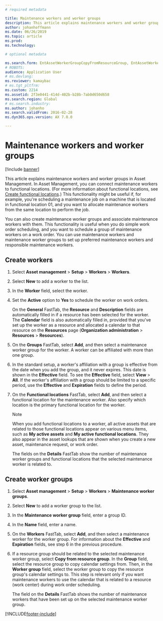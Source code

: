 ```yaml
---
# required metadata

title: Maintenance workers and worker groups
description: This article explains maintenance workers and worker groups in Asset Management.
author: johanhoffmann
ms.date: 06/26/2019
ms.topic: article
ms.prod: 
ms.technology: 

# optional metadata

ms.search.form: EntAssetWorkerGroupCopyFromResourceGroup, EntAssetWorkerGroup
# ROBOTS: 
audience: Application User
# ms.devlang: 
ms.reviewer: kamaybac
# ms.tgt_pltfrm: 
ms.custom: 2214
ms.assetid: 2f3e0441-414d-402b-b28b-7ab0d650d658
ms.search.region: Global
# ms.search.industry: 
ms.author: johanho
ms.search.validFrom: 2016-02-28
ms.dyn365.ops.version: AX 7.0.0

---
```


# Maintenance workers and worker groups

[!include [banner](../../includes/banner.md)]

 

This article explains maintenance workers and worker groups in Asset Management. In Asset Management, you can connect maintenance workers to functional locations. (For more information about functional locations, see [Create functional locations](../functional-locations/create-functional-locations.md).) This functionality might be useful if, for example, you're scheduling a maintenance job on a machine that is located in functional location 01, and you want to allocate maintenance workers from the same location to perform the job.

You can also create maintenance worker groups and associate maintenance workers with them. This functionality is useful when you do simple work order scheduling, and you want to schedule a group of maintenance workers on a work order. You can use maintenance workers and maintenance worker groups to set up preferred maintenance workers and responsible maintenance workers. 


## Create workers

1. Select **Asset management** \> **Setup** \> **Workers** \> **Workers**.
2. Select **New** to add a worker to the list.
3. In the **Worker** field, select the worker.
4. Set the **Active** option to **Yes** to schedule the worker on work orders.

    On the **General** FastTab, the **Resource** and **Description** fields are automatically filled in if a resource has been selected for the worker. The **Calendar** field is also automatically filled in, provided that you've set up the worker as a resource and allocated a calendar to that resource on the **Resources** page (**Organization administration** \> **Resources** \> **Resources**).

5. On the **Groups** FastTab, select **Add**, and then select a maintenance worker group for the worker. A worker can be affiliated with more than one group.
6. In the standard setup, a worker's affiliation with a group is effective from the date when you add the group, and it never expires. This date is shown in the **Effective** field. To see the **Effective** field, select **View** \> **All**. If the worker's affiliation with a group should be limited to a specific period, use the **Effective** and **Expiration** fields to define the period.
7. On the **Functional locations** FastTab, select **Add**, and then select a functional location for the maintenance worker. Also specify which location is the primary functional location for the worker.

    > [!NOTE]
    > When you add functional locations to a worker, all active assets that are related to those functional locations appear on various menu items, such as **My active assets** and **My active functional locations**. They also appear in the asset lookups that are shown when you create a new asset, maintenance request, or work order.

    The fields on the **Details** FastTab show the number of maintenance worker groups and functional locations that the selected maintenance worker is related to.

## Create worker groups

1. Select **Asset management** \> **Setup** \> **Workers** \> **Maintenance worker groups**.
2. Select **New** to add a worker group to the list.
3. In the **Maintenance worker group** field, enter a group ID.
4. In the **Name** field, enter a name.
5. On the **Workers** FastTab, select **Add**, and then select a maintenance worker for the worker group. For information about the **Effective** and **Expiration** fields, see step 6 in the previous procedure.
6. If a resource group should be related to the selected maintenance worker group, select **Copy from resource group**. In the **Group** field, select the resource group to copy calendar settings from. Then, in the **Worker group** field, select the worker group to copy the resource group's calendar settings to. This step is relevant only if you want maintenance workers to use the calendar that is related to a resource (work center) during work order scheduling.

    The field on the **Details** FastTab shows the number of maintenance workers that have been set up on the selected maintenance worker group.


[!INCLUDE[footer-include](../../../includes/footer-banner.md)]